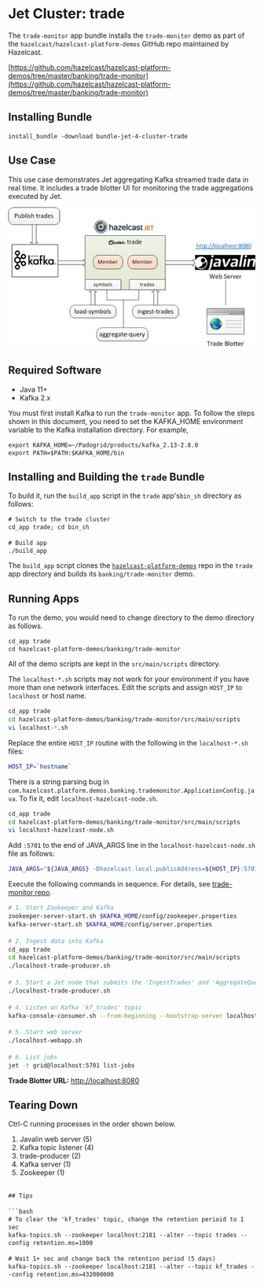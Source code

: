 # Jet Cluster: trade
  
The `trade-monitor` app bundle installs the `trade-monitor` demo as part of the `hazelcast/hazelcast-platform-demos` GitHub repo maintained by Hazelcast.

[https://github.com/hazelcast/hazelcast-platform-demos/tree/master/banking/trade-monitor](https://github.com/hazelcast/hazelcast-platform-demos/tree/master/banking/trade-monitor)

## Installing Bundle

```console
install_bundle -download bundle-jet-4-cluster-trade
```

## Use Case

This use case demonstrates Jet aggregating Kafka streamed trade data in real time. It includes a trade blotter UI for monitoring the trade aggregations executed by Jet.

![Jet Trade Diagram](images/jet-trade-monitor.jpg)

## Required Software

- Java 11+
- Kafka 2.x

You must first install Kafka to run the `trade-monitor` app. To follow the steps shown in this document, you need to set the KAFKA_HOME environment variable to the Kafka installation directory. For example,

```console
export KAFKA_HOME=~/Padogrid/products/kafka_2.13-2.8.0
export PATH=$PATH:$KAFKA_HOME/bin
```

## Installing and Building the `trade` Bundle

To build it, run the `build_app` script in the `trade` app's`bin_sh` directory as follows:

```console
# Switch to the trade cluster
cd_app trade; cd bin_sh

# Build app
./build_app
```

The `build_app` script clones the [`hazelcast-platform-demos`](https://github.com/hazelcast/hazelcast-platform-demos/tree/master/banking/trade-monitor) repo in the `trade` app directory and builds its `banking/trade-monitor` demo.

## Running Apps

To run the demo, you would need to change directory to the demo directory as follows.

```console
cd_app trade
cd hazelcast-platform-demos/banking/trade-monitor
```

All of the demo scripts are kept in the `src/main/scripts` directory.

The `localhost-*.sh` scripts may not work for your environment if you have more than one network interfaces. Edit the scripts and assign `HOST_IP` to `localhost` or host name.

```bash
cd_app trade
cd hazelcast-platform-demos/banking/trade-monitor/src/main/scripts
vi localhost-*.sh
```

Replace the entire `HOST_IP` routine with the following in the `localhost-*.sh` files:

```bash
HOST_IP=`hostname`
```

There is a string parsing bug in `com.hazelcast.platform.demos.banking.trademonitor.ApplicationConfig.java`. To fix it, edit `localhost-hazelcast-node.sh`.

```bash
cd_app trade
cd hazelcast-platform-demos/banking/trade-monitor/src/main/scripts
vi localhost-hazelcast-node.sh
```

Add `:5701` to the end of JAVA_ARGS line in the `localhost-hazelcast-node.sh` file as follows:

```bash
JAVA_ARGS="${JAVA_ARGS} -Dhazelcast.local.publicAddress=${HOST_IP}:5701"
```

Execute the following commands in sequence. For details, see [trade-monitor repo](https://github.com/hazelcast/hazelcast-platform-demos/tree/master/banking/trade-monitor).

```bash
# 1. Start Zookeeper and Kafka
zookeeper-server-start.sh $KAFKA_HOME/config/zookeeper.properties 
kafka-server-start.sh $KAFKA_HOME/config/server.properties

# 2. Ingest data into Kafka
cd_app trade
cd hazelcast-platform-demos/banking/trade-monitor/src/main/scripts
./localhost-trade-producer.sh

# 3. Start a Jet node that submits the 'IngestTrades' and 'AggregateQuery' jobs
./localhost-trade-producer.sh

# 4. Listen on Kafka 'kf_trades' topic
kafka-console-consumer.sh --from-beginning --bootstrap-server localhost:9092 --topic kf_trades

# 5. Start web server
./localhost-webapp.sh

# 6. List jobs
jet -t grid@localhost:5701 list-jobs
```

**Trade Blotter URL:** [http://localhost:8080](http://localhost:8080)

## Tearing Down

Ctrl-C running processes in the order shown below.

   1. Javalin web server (5)
   2. Kafka topic listener (4)
   3. trade-producer (2)
   4. Kafka server (1)
   5. Zookeeper (1)
```

## Tips

```bash
# To clear the 'kf_trades' topic, change the retention perioid to 1 sec
kafka-topics.sh --zookeeper localhost:2181 --alter --topic trades --config retention.ms=1000

# Wait 1+ sec and change back the retention period (5 days)
kafka-topics.sh --zookeeper localhost:2181 --alter --topic kf_trades --config retention.ms=432000000
```
